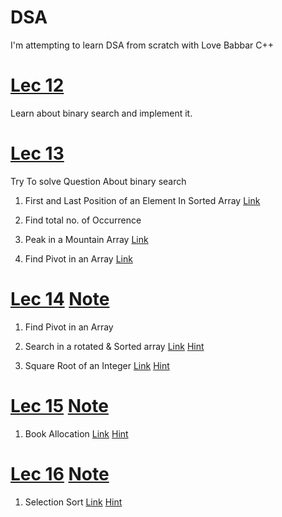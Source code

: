 # DSA

I'm attempting to learn DSA from scratch with Love Babbar C++

# [Lec 12](https://github.com/parth469/DSA/tree/main/Lecture%2012)

Learn about binary search and implement it.

# [Lec 13](https://github.com/parth469/DSA/tree/main/Lecture%2013)

Try To solve Question About binary search

1. First and Last Position of an Element In Sorted Array [Link](https://www.codingninjas.com/studio/problems/first-and-last-position-of-an-element-in-sorted-array_1082549?source=youtube&campaign=love_babbar_codestudio2)

2. Find total no. of Occurrence

3. Peak in a Mountain Array [Link](https://leetcode.com/problems/peak-index-in-a-mountain-array/)

4.  Find Pivot in an Array [Link](https://leetcode.com/problems/find-pivot-index/) 

# [Lec 14](https://github.com/parth469/DSA/tree/main/Lecture%2014) [Note](https://onedrive.live.com/view.aspx?resid=19150F6D4AFEE4AC%21626&id=documents&wd=target%28binary%20search.one%7CA5E98435-9A1F-4AE9-B28D-4F022005F971%2F%29onenote:https://d.docs.live.net/19150f6d4afee4ac/Documents/C%5eM%5eM/binary%20search.one#section-id={A5E98435-9A1F-4AE9-B28D-4F022005F971}&end)

1.  Find Pivot in an Array
2.  Search in a rotated & Sorted array [Link](https://leetcode.com/problems/search-in-rotated-sorted-array/) [Hint](https://onedrive.live.com/view.aspx?resid=19150F6D4AFEE4AC%21626&id=documents&wd=target%28binary%20search.one%7CA5E98435-9A1F-4AE9-B28D-4F022005F971%2FSearch%20in%20a%20rotated%20%26%20Sorted%20array%7CA60F7AD3-3882-46B6-AF98-57B8D02CBA47%2F%29onenote:https://d.docs.live.net/19150f6d4afee4ac/Documents/C%5eM%5eM/binary%20search.one#Search%20in%20a%20rotated%20%20Sorted%20array&section-id={A5E98435-9A1F-4AE9-B28D-4F022005F971}&page-id={A60F7AD3-3882-46B6-AF98-57B8D02CBA47}&object-id={FAC226BE-9A41-495A-868F-277F4BB4881E}&10)

3. Square Root of an Integer  [Link](https://leetcode.com/problems/sqrtx/) [Hint](https://onedrive.live.com/view.aspx?resid=19150F6D4AFEE4AC%21626&id=documents&wd=target%28binary%20search.one%7CA5E98435-9A1F-4AE9-B28D-4F022005F971%2FFind%20Sqroot%7CBF592D4B-A38A-40FB-A6AD-C9F706AE1834%2F%29onenote:https://d.docs.live.net/19150f6d4afee4ac/Documents/C%5eM%5eM/binary%20search.one#Find%20Sqroot&section-id={A5E98435-9A1F-4AE9-B28D-4F022005F971}&page-id={BF592D4B-A38A-40FB-A6AD-C9F706AE1834}&object-id={6C211358-785B-4A2D-A2FA-7A4EC1A3172D}&10)

# [Lec 15](https://github.com/parth469/DSA/tree/main/Lecture%2015) [Note](https://onedrive.live.com/view.aspx?resid=19150F6D4AFEE4AC%21626&id=documents&wd=target%28binary%20search.one%7CA5E98435-9A1F-4AE9-B28D-4F022005F971%2F%29onenote:https://d.docs.live.net/19150f6d4afee4ac/Documents/C%5eM%5eM/binary%20search.one#section-id={A5E98435-9A1F-4AE9-B28D-4F022005F971}&end)

1. Book Allocation  [Link](https://leetcode.com/problems/capacity-to-ship-packages-within-d-days/description/) [Hint](https://1drv.ms/u/s!Aqzk_kptDxUZhHI17VSwJlmFInvp?wd=target%28binary%20search.one%7CA5E98435-9A1F-4AE9-B28D-4F022005F971%2FBook%20allocation%7CCAE4DC7A-6667-4C82-BA95-737693A2C84B%2F%29onenote:https://d.docs.live.net/19150f6d4afee4ac/Documents/C%5eM%5eM/binary%20search.one#Book%20allocation&section-id={A5E98435-9A1F-4AE9-B28D-4F022005F971}&page-id={CAE4DC7A-6667-4C82-BA95-737693A2C84B}&object-id={45603F89-17CD-429D-A4C7-15C5C6CABCF9}&10)

# [Lec 16](https://github.com/parth469/DSA/tree/main/Lecture%2016) [Note](https://1drv.ms/o/s!Aqzk_kptDxUZhHI17VSwJlmFInvp?e=nmfIm6)
1.  Selection Sort [Link](https://www.codingninjas.com/studio/problems/selection-sort_981162) [Hint](https://onedrive.live.com/redir?resid=19150F6D4AFEE4AC%21626&authkey=%21ADXtVLAmWYUie-k&page=View&wd=target%28sorting.one%7C%2FSection%20sort%7C7744b08b-3fab-40c3-a90e-4a4b143d260f%2F%29&wdorigin=703)
